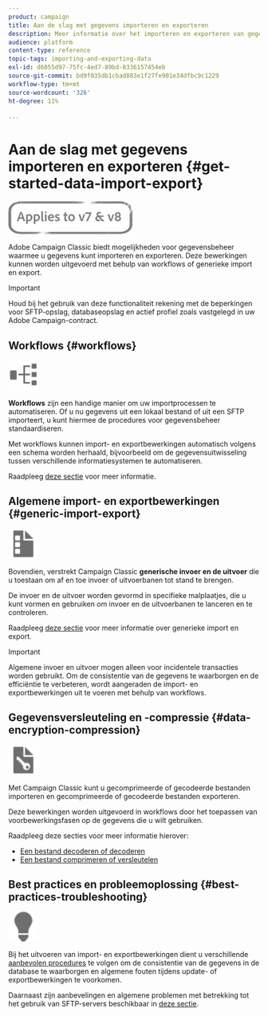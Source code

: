 ```yaml
---
product: campaign
title: Aan de slag met gegevens importeren en exporteren
description: Meer informatie over het importeren en exporteren van gegevens in Campaign Classic.
audience: platform
content-type: reference
topic-tags: importing-and-exporting-data
exl-id: d6055d97-75fc-4ed7-89bd-8336157454eb
source-git-commit: bd9f035db1cbad883e1f27fe901e34dfbc9c1229
workflow-type: tm+mt
source-wordcount: '326'
ht-degree: 11%

---
```


# Aan de slag met gegevens importeren en exporteren {#get-started-data-import-export}

![](../../assets/common.svg)

Adobe Campaign Classic biedt mogelijkheden voor gegevensbeheer waarmee u gegevens kunt importeren en exporteren. Deze bewerkingen kunnen worden uitgevoerd met behulp van workflows of generieke import en export.

>[!IMPORTANT]
>
>Houd bij het gebruik van deze functionaliteit rekening met de beperkingen voor SFTP-opslag, databaseopslag en actief profiel zoals vastgelegd in uw Adobe Campaign-contract.

## Workflows {#workflows}

<img src="assets/do-not-localize/icon_workflows.svg" width="60px">

**Workflows** zijn een handige manier om uw importprocessen te automatiseren. Of u nu gegevens uit een lokaal bestand of uit een SFTP importeert, u kunt hiermee de procedures voor gegevensbeheer standaardiseren.

Met workflows kunnen import- en exportbewerkingen automatisch volgens een schema worden herhaald, bijvoorbeeld om de gegevensuitwisseling tussen verschillende informatiesystemen te automatiseren.

Raadpleeg [deze sectie](../../platform/using/import-export-workflows.md) voor meer informatie.

## Algemene import- en exportbewerkingen {#generic-import-export}

<img src="assets/do-not-localize/icon_templates.svg" width="60px">

Bovendien, verstrekt Campaign Classic **generische invoer en de uitvoer** die u toestaan om af en toe invoer of uitvoerbanen tot stand te brengen.

De invoer en de uitvoer worden gevormd in specifieke malplaatjes, die u kunt vormen en gebruiken om invoer en de uitvoerbanen te lanceren en te controleren.

Raadpleeg [deze sectie](../../platform/using/about-generic-imports-exports.md) voor meer informatie over generieke import en export.

>[!IMPORTANT]
>Algemene invoer en uitvoer mogen alleen voor incidentele transacties worden gebruikt. Om de consistentie van de gegevens te waarborgen en de efficiëntie te verbeteren, wordt aangeraden de import- en exportbewerkingen uit te voeren met behulp van workflows.

## Gegevensversleuteling en -compressie {#data-encryption-compression}

<img src="assets/do-not-localize/icon_encrypt.svg" width="60px">

Met Campaign Classic kunt u gecomprimeerde of gecodeerde bestanden importeren en gecomprimeerde of gecodeerde bestanden exporteren.

Deze bewerkingen worden uitgevoerd in workflows door het toepassen van voorbewerkingsfasen op de gegevens die u wilt gebruiken.

Raadpleeg deze secties voor meer informatie hierover:

* [Een bestand decoderen of decoderen](../../platform/using/unzip-decrypt.md)
* [Een bestand comprimeren of versleutelen](../../platform/using/zip-encrypt.md)

## Best practices en probleemoplossing {#best-practices-troubleshooting}

<img src="assets/do-not-localize/icon_bestpractices.svg" width="60px">

Bij het uitvoeren van import- en exportbewerkingen dient u verschillende [aanbevolen procedures](../../platform/using/import-export-best-practices.md) te volgen om de consistentie van de gegevens in de database te waarborgen en algemene fouten tijdens update- of exportbewerkingen te voorkomen.

Daarnaast zijn aanbevelingen en algemene problemen met betrekking tot het gebruik van SFTP-servers beschikbaar in [deze sectie](../../platform/using/sftp-server-usage.md).
